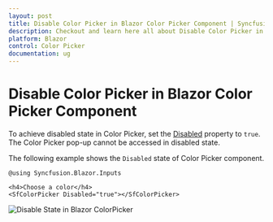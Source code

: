 ```yaml
---
layout: post
title: Disable Color Picker in Blazor Color Picker Component | Syncfusion
description: Checkout and learn here all about Disable Color Picker in Syncfusion Blazor Color Picker component and more.
platform: Blazor
control: Color Picker
documentation: ug
---
```


# Disable Color Picker in Blazor Color Picker Component

To achieve disabled state in Color Picker, set the [Disabled](https://help.syncfusion.com/cr/blazor/Syncfusion.Blazor.Inputs.SfColorPicker.html#Syncfusion_Blazor_Inputs_SfColorPicker_Disabled) property to `true`. The Color Picker pop-up cannot be accessed in disabled state.

The following example shows the `Disabled` state of Color Picker component.

```cshtml
@using Syncfusion.Blazor.Inputs

<h4>Choose a color</h4>
<SfColorPicker Disabled="true"></SfColorPicker>
```

![Disable State in Blazor ColorPicker](./../images/blazor-colorpicker-disable-state.png)
<!-- {% previewsample "https://blazorplayground.syncfusion.com/embed/rXBgXvjMpBIfIBCU?appbar=false&editor=false&result=true&errorlist=false&theme=bootstrap5" %} -->